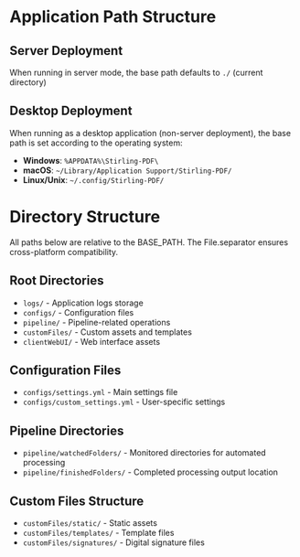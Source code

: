 # Application Path Structure

## Server Deployment
When running in server mode, the base path defaults to `./` (current directory)


## Desktop Deployment
When running as a desktop application (non-server deployment), the base path is set according to the operating system:

- **Windows**: `%APPDATA%\Stirling-PDF\`
- **macOS**: `~/Library/Application Support/Stirling-PDF/`
- **Linux/Unix**: `~/.config/Stirling-PDF/`


# Directory Structure

All paths below are relative to the BASE_PATH. The File.separator ensures cross-platform compatibility.

## Root Directories
- `logs/` - Application logs storage
- `configs/` - Configuration files
- `pipeline/` - Pipeline-related operations
- `customFiles/` - Custom assets and templates
- `clientWebUI/` - Web interface assets

## Configuration Files
- `configs/settings.yml` - Main settings file
- `configs/custom_settings.yml` - User-specific settings

## Pipeline Directories
- `pipeline/watchedFolders/` - Monitored directories for automated processing
- `pipeline/finishedFolders/` - Completed processing output location

## Custom Files Structure
- `customFiles/static/` - Static assets
- `customFiles/templates/` - Template files
- `customFiles/signatures/` - Digital signature files


